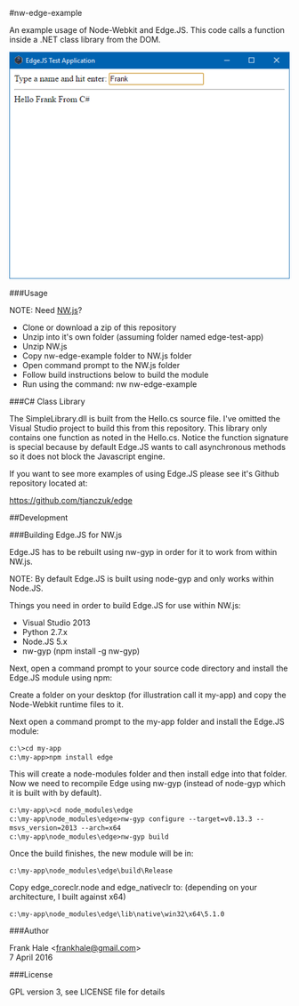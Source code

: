 #nw-edge-example

An example usage of Node-Webkit and Edge.JS. This code calls a function inside
a .NET class library from the DOM.

<img src="https://github.com/frankhale/nw-edge-example/blob/master/edge-test.png?raw=true" alt="screenshot"/>

###Usage

NOTE: Need [NW.js](http://nwjs.io/)?

- Clone or download a zip of this repository
- Unzip into it's own folder (assuming folder named edge-test-app)
- Unzip NW.js
- Copy nw-edge-example folder to NW.js folder
- Open command prompt to the NW.js folder
- Follow build instructions below to build the module
- Run using the command: nw nw-edge-example

###C# Class Library

The SimpleLibrary.dll is built from the Hello.cs source file. I've omitted the
Visual Studio project to build this from this repository. This library only
contains one function as noted in the Hello.cs. Notice the function signature
is special because by default Edge.JS wants to call asynchronous methods so it
does not block the Javascript engine.

If you want to see more examples of using Edge.JS please see it's Github
repository located at:

https://github.com/tjanczuk/edge

##Development

###Building Edge.JS for NW.js

Edge.JS has to be rebuilt using nw-gyp in order for it to work from within
NW.js.

NOTE: By default Edge.JS is built using node-gyp and only works within Node.JS.

Things you need in order to build Edge.JS for use within NW.js:

- Visual Studio 2013
- Python 2.7.x
- Node.JS 5.x
- nw-gyp (npm install -g nw-gyp)

Next, open a command prompt to your source code directory and install the
Edge.JS module using npm:

Create a folder on your desktop (for illustration call it my-app) and copy the
Node-Webkit runtime files to it.

Next open a command prompt to the my-app folder and install the Edge.JS module:

```
c:\>cd my-app
c:\my-app>npm install edge
```

This will create a node-modules folder and then install edge into that folder.
Now we need to recompile Edge using nw-gyp (instead of node-gyp which it is
built with by default).

```
c:\my-app\>cd node_modules\edge
c:\my-app\node_modules\edge>nw-gyp configure --target=v0.13.3 --msvs_version=2013 --arch=x64
c:\my-app\node_modules\edge>nw-gyp build
```

Once the build finishes, the new module will be in:

```
c:\my-app\node_modules\edge\build\Release
```

Copy edge_coreclr.node and edge_nativeclr to: (depending on your architecture, I built against x64)

```
c:\my-app\node_modules\edge\lib\native\win32\x64\5.1.0
```

###Author

Frank Hale &lt;frankhale@gmail.com&gt;  
7 April 2016

###License

GPL version 3, see LICENSE file for details
